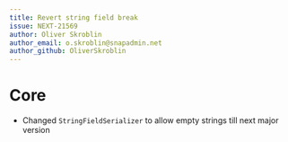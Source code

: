 ```yaml
---
title: Revert string field break
issue: NEXT-21569
author: Oliver Skroblin
author_email: o.skroblin@snapadmin.net
author_github: OliverSkroblin
---
```

# Core
* Changed `StringFieldSerializer` to allow empty strings till next major version
